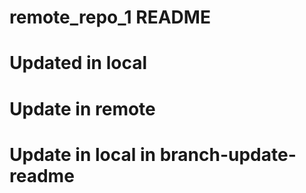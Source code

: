 # remote_repo_1 README

# Updated in local

# Update in remote 

# Update in local in branch-update-readme


